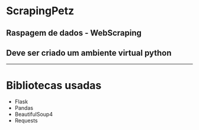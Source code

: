 # ScrapingPetz
Raspagem de dados - WebScraping
---
## Deve ser criado um ambiente virtual python
---
# Bibliotecas usadas
* Flask
* Pandas
* BeautifulSoup4
* Requests

